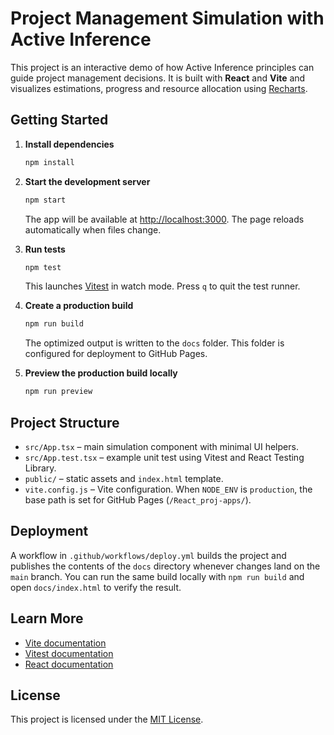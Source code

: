 # Project Management Simulation with Active Inference

This project is an interactive demo of how Active Inference principles can guide project management decisions. It is built with **React** and **Vite** and visualizes estimations, progress and resource allocation using [Recharts](https://recharts.org/).

## Getting Started

1. **Install dependencies**
   ```bash
   npm install
   ```
2. **Start the development server**
   ```bash
   npm start
   ```
   The app will be available at [http://localhost:3000](http://localhost:3000). The page reloads automatically when files change.

3. **Run tests**
   ```bash
   npm test
   ```
   This launches [Vitest](https://vitest.dev/) in watch mode. Press `q` to quit the test runner.

4. **Create a production build**
   ```bash
   npm run build
   ```
   The optimized output is written to the `docs` folder. This folder is configured for deployment to GitHub Pages.

5. **Preview the production build locally**
   ```bash
   npm run preview
   ```

## Project Structure

- `src/App.tsx` – main simulation component with minimal UI helpers.
- `src/App.test.tsx` – example unit test using Vitest and React Testing Library.
- `public/` – static assets and `index.html` template.
- `vite.config.js` – Vite configuration. When `NODE_ENV` is `production`, the base path is set for GitHub Pages (`/React_proj-apps/`).

## Deployment

A workflow in `.github/workflows/deploy.yml` builds the project and publishes the contents of the `docs` directory whenever changes land on the `main` branch. You can run the same build locally with `npm run build` and open `docs/index.html` to verify the result.

## Learn More

- [Vite documentation](https://vitejs.dev/guide/)
- [Vitest documentation](https://vitest.dev/guide/)
- [React documentation](https://reactjs.org/)

## License

This project is licensed under the [MIT License](LICENSE).
